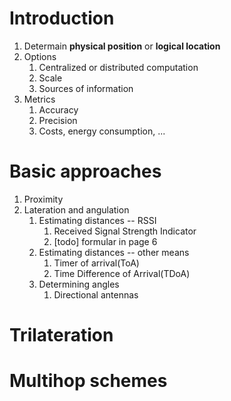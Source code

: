 # Introduction
1. Determain **physical position** or **logical location**
2. Options
    1. Centralized or distributed computation
    2. Scale
    3. Sources of information
2. Metrics
    1. Accuracy
    2. Precision
    3. Costs, energy consumption, ...

# Basic approaches
1. Proximity
2. Lateration and angulation
    1. Estimating distances -- RSSI
        1. Received Signal Strength Indicator
        2. [todo] formular in page 6
    2. Estimating distances -- other means
        1. Timer of arrival(ToA)
        2. Time Difference of Arrival(TDoA)
    3. Determining angles
        1. Directional antennas

# Trilateration

# Multihop schemes
